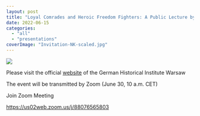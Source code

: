 ```yaml
---
layout: post
title: "Loyal Comrades and Heroic Freedom Fighters: A Public Lecture by Nikola Karasova"
date: 2022-06-15
categories: 
  - "all"
  - "presentations"
coverImage: "Invitation-NK-scaled.jpg"
---
```


![](/assets/images/Invitation-NK-1024x724.jpg)

Please visit the official [website](https://www.dhi.waw.pl/veranstaltungen/vortraege/detail/news/dr-nikola-karasova-loyal-comrades-and-heroic-freedom-fighterspolitical-refugees-to-post-1948-cze.html) of the German Historical Institute Warsaw

The event will be transmitted by Zoom (June 30, 10 a.m. CET)

Join Zoom Meeting

https://us02web.zoom.us/j/88076565803
